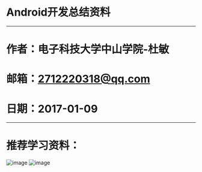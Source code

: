 # Android开发总结资料
---------------------------
# 作者：电子科技大学中山学院-杜敏
# 邮箱：2712220318@qq.com
# 日期：2017-01-09
---------------------------
# 推荐学习资料：

![image](https://github.com/ZSCDumin/AndroidDevelopmentSummary/blob/master/%E4%B8%A4%E4%BD%8DAndroid%E5%A4%A7%E7%A5%9E%E5%BE%AE%E4%BF%A1%E5%85%AC%E4%BC%97%E5%8F%B7/1.jpg)
![image](https://github.com/ZSCDumin/AndroidDevelopmentSummary/blob/master/%E4%B8%A4%E4%BD%8DAndroid%E5%A4%A7%E7%A5%9E%E5%BE%AE%E4%BF%A1%E5%85%AC%E4%BC%97%E5%8F%B7/2.jpg)
